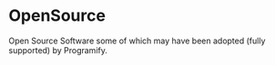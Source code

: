 # OpenSource
Open Source Software some of which may have been adopted (fully supported) by Programify.

